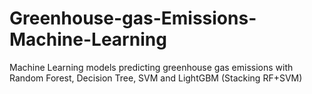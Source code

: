 # Greenhouse-gas-Emissions-Machine-Learning
Machine Learning models predicting greenhouse gas emissions with Random Forest, Decision Tree, SVM and LightGBM (Stacking RF+SVM)
